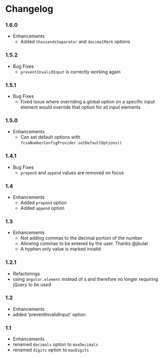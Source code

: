 # Changelog

### 1.6.0

* Enhancements
  * Added `thousandsSeparator` and `decimalMark` options

### 1.5.2

* Bug Fixes
  * `preventInvalidInput` is correctly working again

### 1.5.1

* Bug Fixes
  * Fixed issue where overriding a global option on a specific input element would override that 
  option for all input elements

### 1.5.0

* Enhancements
  * Can set default options with `fcsaNumberConfigProvider.setDefaultOptions()`

### 1.4.1

* Bug Fixes
  * `prepend` and `append` values are removed on focus

### 1.4

* Enhancements
  * Added `prepend` option
  * Added `append` option

### 1.3

* Enhancements
  * Not adding commas to the decimal portion of the number
  * Allowing commas to be entered by the user. Thanks @jbulat
  * A hyphen only value is marked invalid

### 1.2.1

* Refactorings
 * using `angular.element` instead of `$` and therefore no longer requiring jQuery to be used

### 1.2

* Enhancements
 * added 'preventInvalidInput' option

### 1.1

* Enhancements
 * renamed `decimals` option to `maxDecimals`
 * renamed `digits` option to `maxDigits`

